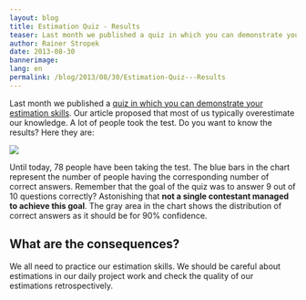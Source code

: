```yaml
---
layout: blog
title: Estimation Quiz - Results
teaser: Last month we published a quiz in which you can demonstrate your estimation skills. Our article proposed that most of us typically overestimate our knowledge. A lot of people took the test. Do you want to know the results? Here they are.
author: Rainer Stropek
date: 2013-08-30
bannerimage: 
lang: en
permalink: /blog/2013/08/30/Estimation-Quiz---Results
---
```


<p>Last month we published a <a href="~/blog/2013/07/19/How-Good-Are-Your-Estimation-Skills" target="_blank">quiz in which you can demonstrate your estimation skills</a>. Our article proposed that most of us typically overestimate our knowledge. A lot of people took the test. Do you want to know the results? Here they are:</p><p>
  <img src="{{site.baseurl}}/content/images/blog/2013/08/QuizResults.png" />
</p><p>Until today, 78 people have been taking the test. The blue bars in the chart represent the number of people having the corresponding number of correct answers. Remember that the goal of the quiz was to answer 9 out of 10 questions correctly? Astonishing that <strong>not a single contestant managed to achieve this goal</strong>. The gray area in the chart shows the distribution of correct answers as it should be for 90% confidence.</p><h2>What are the consequences?</h2><p>We all need to practice our estimation skills. We should be careful about estimations in our daily project work and check the quality of our estimations retrospectively.</p>